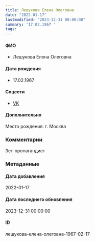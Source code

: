 ```yaml
---
title: Лешукова Елена Олеговна
date: "2022-01-17"
lastmodified: "2023-12-31 00:00:00"
summary: '17.02.1967 '
tags: 
---
```

<!--# pp1-->
<!--## Фигурант-->
<!--### Личные данные-->
#### ФИО
- Лешукова Елена Олеговна
#### Дата рождения
- 17.02.1967
#### Соцсети
- [VK](https://vk.com/id792965798)
#### Дополнительно
Место рождения:
г. Москва
### Комментарии
Зет-пропагандист
### Метаданные
#### Дата добавления
2022-01-17
#### Дата последнего обновления
2023-12-31 00:00:00
#### ID
лешукова-елена-олеговна-1967-02-17
<!--## END;-->
